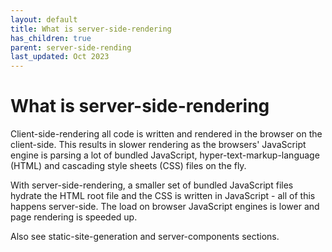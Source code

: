 ```yaml
---
layout: default
title: What is server-side-rendering
has_children: true
parent: server-side-rending
last_updated: Oct 2023
---
```


# What is server-side-rendering

Client-side-rendering all code is written and rendered in the browser on the client-side. This results in slower rendering as the browsers' JavaScript engine is parsing a lot of bundled JavaScript, hyper-text-markup-language (HTML) and cascading style sheets (CSS) files on the fly.

With server-side-rendering, a smaller set of bundled JavaScript files hydrate the HTML root file and the CSS is written in JavaScript -  all of this happens server-side. The load on browser JavaScript engines is lower and page rendering is speeded up.

Also see static-site-generation and server-components sections.